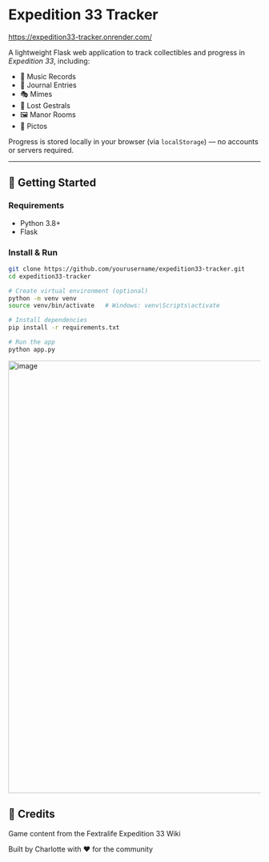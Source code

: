 # Expedition 33 Tracker
https://expedition33-tracker.onrender.com/ 

A lightweight Flask web application to track collectibles and progress in *Expedition 33*, including:

- 🎵 Music Records  
- 📜 Journal Entries  
- 🎭 Mimes  
- 🧩 Lost Gestrals  
- 🖼️ Manor Rooms  
- 💎 Pictos  

Progress is stored locally in your browser (via `localStorage`) — no accounts or servers required.

---

## 🚀 Getting Started

### Requirements

- Python 3.8+
- Flask

### Install & Run
```bash
git clone https://github.com/yourusername/expedition33-tracker.git
cd expedition33-tracker

# Create virtual environment (optional)
python -m venv venv
source venv/bin/activate   # Windows: venv\Scripts\activate

# Install dependencies
pip install -r requirements.txt

# Run the app
python app.py
```
<img width="787" height="864" alt="image" src="https://github.com/user-attachments/assets/5ba2bed8-0a64-487b-88ff-b928efd2dda3" />


## 📖 Credits
Game content from the Fextralife Expedition 33 Wiki

Built by Charlotte with ♥ for the community
